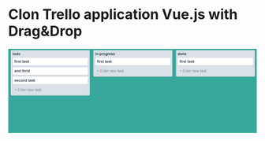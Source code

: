 <h1>Clon Trello application Vue.js with Drag&Drop </h1>
<img src="main.png" alt="Trello application">
